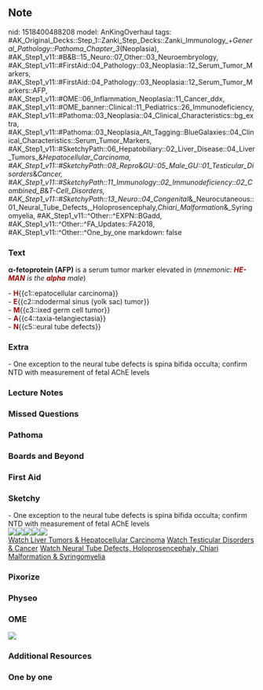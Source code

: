 ## Note
nid: 1518400488208
model: AnKingOverhaul
tags: #AK_Original_Decks::Step_1::Zanki_Step_Decks::Zanki_Immunology_+_General_Pathology::Pathoma_Chapter_3_(Neoplasia), #AK_Step1_v11::#B&B::15_Neuro::07_Other::03_Neuroembryology, #AK_Step1_v11::#FirstAid::04_Pathology::03_Neoplasia::12_Serum_Tumor_Markers, #AK_Step1_v11::#FirstAid::04_Pathology::03_Neoplasia::12_Serum_Tumor_Markers::AFP, #AK_Step1_v11::#OME::06_Inflammation_Neoplasia::11_Cancer_ddx, #AK_Step1_v11::#OME_banner::Clinical::11_Pediatrics::26_Immunodeficiency, #AK_Step1_v11::#Pathoma::03_Neoplasia::04_Clinical_Characteristics::bg_extra, #AK_Step1_v11::#Pathoma::03_Neoplasia_Alt_Tagging::BlueGalaxies::04_Clinical_Characteristics::Serum_Tumor_Markers, #AK_Step1_v11::#SketchyPath::06_Hepatobiliary::02_Liver_Disease::04_Liver_Tumors_&_Hepatocellular_Carcinoma, #AK_Step1_v11::#SketchyPath::08_Repro_&_GU::05_Male_GU::01_Testicular_Disorders_&_Cancer, #AK_Step1_v11::#SketchyPath::11_Immunology::02_Immunodeficiency::02_Combined_B_&_T-Cell_Disorders, #AK_Step1_v11::#SketchyPath::13_Neuro::04_Congenital_&_Neurocutaneous::01_Neural_Tube_Defects,_Holoprosencephaly,_Chiari_Malformation_&_Syringomyelia, #AK_Step1_v11::^Other::^EXPN::BGadd, #AK_Step1_v11::^Other::^FA_Updates::FA2018, #AK_Step1_v11::^Other::^One_by_one
markdown: false

### Text
<b>α-fetoprotein (AFP)</b> is a serum tumor marker elevated in
(<i>mnemonic: <b><font color="#AA0000">HE-MAN</font></b> is the
<b><font color="#AA0000">alpha</font></b> male</i>)
<div style="centerbox">
  <div class="mnemonics">
    <div>
      <div>
        - <b><font color="#AA0000">H</font></b>{{c1::epatocellular
        carcinoma}}
      </div>
      <div>
        - <b><font color="#AA0000">E</font></b>{{c2::ndodermal
        sinus (yolk sac) tumor}}
      </div>
      <div>
        - <b><font color="#AA0000">M</font></b>{{c3::ixed germ cell
        tumor}}
      </div>
      <div>
        - <b><font color=
        "#AA0000">A</font></b>{{c4::taxia-telangiectasia}}
      </div>
      <div>
        - <b><font color="#AA0000">N</font></b>{{c5::eural tube
        defects}}
      </div>
    </div>
  </div>
</div>

### Extra
<div>
  - One exception to the neural tube defects is spina bifida
  occulta; confirm NTD with measurement of fetal AChE levels
</div>

### Lecture Notes


### Missed Questions


### Pathoma


### Boards and Beyond


### First Aid


### Sketchy
<div>
  - One exception to the neural tube defects is spina bifida
  occulta; confirm NTD with measurement of fetal AChE levels
</div>
<div><img src=
"SketchyMedical%202020-01-02%2014-48-02_1566160514431.jpg"><img src="HCC%20AFP_1566160514431.jpg"><img src="NTD%20AFP_1566160514431.jpg"><img src="40.%20Yolk%20Sac%20Tumors%20MarkerAFP.jpg"><img src="15.%20Yolk%20Sac%20Tumors%20Marker%20AFP%20.jpg"></div><a href="https://dashboard.sketchy.com/study/medical/courses/medical-pathophysiology/units/medical-pediatrics-hepatobiliary/videos/medical-pathophysiology-hepatobiliary-liver-disease-liver-tumors-and-hepatocellular-carcinoma?utm_source=anki&utm_medium=partnership&utm_campaign=february_update&utm_content=medical">Watch
Liver Tumors & Hepatocellular Carcinoma</a> <a href=
"https://dashboard.sketchy.com/study/medical/courses/medical-pathophysiology/units/medical-pathophysiology-neuro/videos/medical-pathophysiology-neuro-congenital-and-neurocutaneous-neural-tube-defects-holoprosencephaly-chiari-malformation-and-syringomyelia?utm_source=anki&utm_medium=partnership&utm_campaign=february_update&utm_content=medical">
Watch Testicular Disorders & Cancer</a> <a href=
"https://dashboard.sketchy.com/study/medical/courses/medical-pathophysiology/units/medical-pathophysiology-neuro/videos/medical-pathophysiology-neuro-congenital-and-neurocutaneous-neural-tube-defects-holoprosencephaly-chiari-malformation-and-syringomyelia?utm_source=anki&utm_medium=partnership&utm_campaign=february_update&utm_content=medical">
Watch Neural Tube Defects, Holoprosencephaly, Chiari Malformation &
Syringomyelia</a>

### Pixorize


### Physeo


### OME
<div class="ome-widget">
  <a href=
  "https://onlinemeded.org/spa/pediatrics/immunodeficiency/acquire?ref=anki">
  <img src="_OME_AnkiFlashcards_Lesson_6.png"></a>
</div>

### Additional Resources


### One by one

